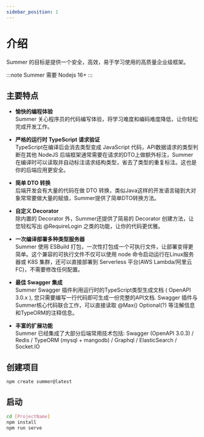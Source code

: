 ```yaml
---
sidebar_position: 1
---
```


# 介绍

Summer 的目标是提供一个安全，高效，易于学习使用的高质量企业级框架。

:::note
Summer 需要 Nodejs 16+
:::

## 主要特点

- **愉快的编程体验**<br/>
  Summer 关心程序员的代码编写体验，将学习难度和编码难度降低，让你轻松完成开发工作。

- **严格的运行时 TypeScript 请求验证**<br/>
  TypeScript在编译后会消去类型变成 JavaScript 代码，API数据请求的类型判断在其他 NodeJS 后端框架通常需要在请求的DTO上做额外标注，Summer在编译时可以读取并自动标注请求结构类型，省去了类型的重复标注。这也是你的后端应用更安全。

- **简单 DTO 转换**<br/>
  后端开发会有大量的代码在做 DTO 转换，类似Java这样的开发语言碰到大对象常常要做大量的赋值，Summer提供了简单DTO转换方法。

- **自定义 Decorator**<br/>
  除内置的 Decorator 外，Summer还提供了简易的 Decorator 创建方法，让您轻松写出 @RequireLogin 之类的功能，让你的代码更优雅。

- **一次编译部署多种类型服务器**<br/>
  Summer 使用 ESBuild 打包，一次性打包成一个可执行文件，让部署变得更简单。这个兼容的可执行文件不仅可以使用 node 命令启动运行在Linux服务器或 K8S 集群，还可以直接部署到 Serverless 平台(AWS Lambda/阿里云FC)，不需要修改任何配置。

- **最佳 Swagger 集成**<br/>
  Summer Swagger 插件利用运行时的TypeScript类型生成文档 ( OpenAPI 3.0.x ), 您只需要编写一行代码即可生成一份完整的API文档. Swagger 插件与Summer核心代码联合工作，可以直接读取 @Max() Optional(?) 等注解信息和TypeORM的注释信息。

- **丰富的扩展功能**<br/>
  Summer 已经集成了大部分后端常用技术包括: Swagger (OpenAPI 3.0.3) / Redis / TypeORM (mysql + mangodb) / Graphql / ElasticSearch / Socket.IO

## 创建项目

```bash
npm create summer@latest
```

## 启动

```bash
cd [ProjectName]
npm install
npm run serve
```
